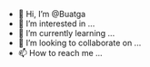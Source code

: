 - 👋 Hi, I’m @Buatga
- 👀 I’m interested in ...
- 🌱 I’m currently learning ...
- 💞️ I’m looking to collaborate on ...
- 📫 How to reach me ...

<!---
Buatga/Buatga is a ✨ special ✨ repository because its `README.md` (this file) appears on your GitHub profile.
You can click the Preview link to take a look at your changes.
--->
